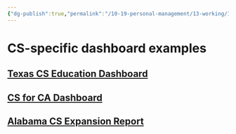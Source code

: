 ```yaml
---
{"dg-publish":true,"permalink":"/10-19-personal-management/13-working/13-01-ranycs/cs-data-dashboard-examples/","tags":[" #inspiration/applications "]}
---
```




# CS-specific dashboard examples

## [Texas CS Education Dashboard ](https://www.tacc.utexas.edu/education/educators/data-dashboard/)

## [CS for CA Dashboard](https://csforca.org/the-data/)

## [Alabama CS Expansion Report](https://sites.google.com/view/alcsexpansiondatareport/)
